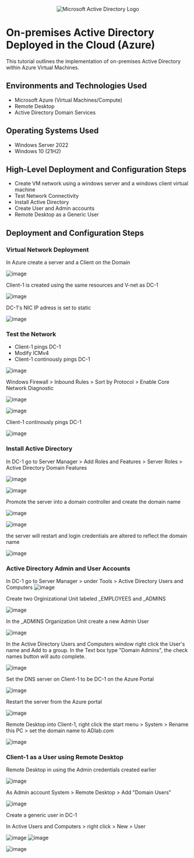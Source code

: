 <p align="center">
<img src="https://i.imgur.com/pU5A58S.png" alt="Microsoft Active Directory Logo"/>
</p>

<h1>On-premises Active Directory Deployed in the Cloud (Azure)</h1>
This tutorial outlines the implementation of on-premises Active Directory within Azure Virtual Machines.<br />


<h2>Environments and Technologies Used</h2>

- Microsoft Azure (Virtual Machines/Compute)
- Remote Desktop
- Active Directory Domain Services


<h2>Operating Systems Used </h2>

- Windows Server 2022
- Windows 10 (21H2)

<h2>High-Level Deployment and Configuration Steps</h2>

- Create VM network using a windows server and a windows client virtual machine
- Test Network Connectivity
- Install Active Directory
- Create User and Admin accounts
- Remote Desktop as a Generic User

<h2>Deployment and Configuration Steps</h2>

<h3>Virtual Network Deployment</h3>

<p>In Azure create a server and a Client on the Domain</p>

![image](https://github.com/YArroliga/Active-DirectoryVM/assets/139689160/f85faa60-b043-428a-9a71-7cddb74eee7d)


<p>Client-1 is created using the same resources and V-net as DC-1</p>

![image](https://github.com/YArroliga/Active-DirectoryVM/assets/139689160/4f00484c-0b1c-41ec-a6d4-7d00e0ab836b)


<p> DC-1's NIC IP adress is set to static</p>

![image](https://github.com/YArroliga/Active-DirectoryVM/assets/139689160/b17b89d1-505f-4409-b108-0a22ed2c7c59)

<h3>Test the Network</h3>

- Client-1 pings DC-1
- Modify ICMv4
- Client-1 continously pings DC-1  

![image](https://github.com/YArroliga/Active-DirectoryVM/assets/139689160/f92664ec-0ad0-49dc-a444-d80cab1f0473)

<p>Windows Firewall > Inbound Rules > Sort by Protocol > Enable Core Network Diagnostic</p>

![image](https://github.com/YArroliga/Active-DirectoryVM/assets/139689160/ca9892d2-718e-4240-9d18-3259d052e2b4)


![image](https://github.com/YArroliga/Active-DirectoryVM/assets/139689160/3b503c7f-4214-400a-b1b2-c23b850c36bb)

<p> Client-1 continously pings DC-1</p>

![image](https://github.com/YArroliga/Active-DirectoryVM/assets/139689160/ec75cc67-e02e-47f9-959a-675003b09879)

<h3>Install Active Directory</h3>

In DC-1 go to Server Manager > Add Roles and Features > Server Roles > Active Directory Domain Features

![image](https://github.com/YArroliga/Active-DirectoryVM/assets/139689160/5065fe35-c34a-4482-80c7-3c930c486b88)

![image](https://github.com/YArroliga/Active-DirectoryVM/assets/139689160/f8e65568-a788-4f64-87aa-75798a772dd1)

<p>Promote the server into a domain controller and create the domain name</p>

![image](https://github.com/YArroliga/Active-DirectoryVM/assets/139689160/2d26c561-a7e2-4743-8a91-33840c58e187)

![image](https://github.com/YArroliga/Active-DirectoryVM/assets/139689160/f6b7d601-e0b3-4976-95af-68b42ef8a16a)

<p>the server will restart and login credentials are altered to reflect the domain name</p>

![image](https://github.com/YArroliga/Active-DirectoryVM/assets/139689160/3d6f670f-d478-425b-a9ca-cd99a95a6a01)


<h3>Active Directory Admin and User Accounts</h3>

In DC-1 go to Server Manager > under Tools > Active Directory Users and Computers
![image](https://github.com/YArroliga/Active-DirectoryVM/assets/139689160/69f9f07b-673e-4a4a-a55d-371876294daf)

<p>Create two Orginizational Unit labeled _EMPLOYEES and _ADMINS</p>

![image](https://github.com/YArroliga/Active-DirectoryVM/assets/139689160/2f7cadb3-f185-4f4a-8b6e-31a8bdedb506)

<p> In the _ADMINS Organization Unit create a new Admin User </p>

![image](https://github.com/YArroliga/Active-DirectoryVM/assets/139689160/9bc5d7b1-7911-4cc9-a600-f9d215b78ae2)

<p> In the Active Directory Users and Computers window right click the User's name and Add to a group. In the Text box type "Domain Admins", the check names button will auto complete.</p> 

  ![image](https://github.com/YArroliga/Active-DirectoryVM/assets/139689160/5d0fc6f1-b8e2-4b57-961e-e11857a50cb4)

  <p>Set the DNS server on Client-1 to be DC-1 on the Azure Portal </p>

  ![image](https://github.com/YArroliga/Active-DirectoryVM/assets/139689160/9d034afb-3789-4c38-9de4-917e4346411e)

<p>Restart the server from the Azure portal</p>

![image](https://github.com/YArroliga/Active-DirectoryVM/assets/139689160/6236bd5b-7bbd-4856-9e80-0a28f70254a3)

<p>Remote Desktop into Client-1, right click the start menu > System > Rename this PC > set the domain name to ADlab.com </p>

![image](https://github.com/YArroliga/Active-DirectoryVM/assets/139689160/dc407c9f-e721-44d9-8610-3c5a564aff9a)


<h3>Client-1 as a User using Remote Desktop</h3>

<p> Remote Desktop in using the Admin credentials created earlier</p>

![image](https://github.com/YArroliga/Active-DirectoryVM/assets/139689160/43f5518e-99f9-4a06-8de3-9e37ed3af567)

<p>As Admin account System > Remote Desktop > Add "Domain Users" </p> 

![image](https://github.com/YArroliga/Active-DirectoryVM/assets/139689160/cff0fad4-fec1-4c9e-8f9c-63994f1f8758)

<p>Create a generic user in DC-1 </p>
<p>In Active Users and Computers > right click > New > User</p>

![image](https://github.com/YArroliga/Active-DirectoryVM/assets/139689160/f009b259-6111-4057-97b5-54e60fa8eed0)
![image](https://github.com/YArroliga/Active-DirectoryVM/assets/139689160/cef8934b-f22b-4917-a19b-92cf5ea8bed9)
<p></p>

![image](https://github.com/YArroliga/Active-DirectoryVM/assets/139689160/5f0abe44-4140-4ebe-a022-aebe8f7c92b3)
  








